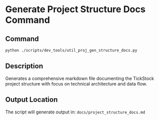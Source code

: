 # Generate Project Structure Docs Command

## Command
```bash
python ./scripts/dev_tools/util_proj_gen_structure_docs.py
```

## Description
Generates a comprehensive markdown file documenting the TickStock project structure with focus on technical architecture and data flow.

## Output Location
The script will generate output in: `docs/project_structure_docs.md`